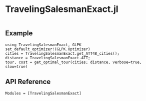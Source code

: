 # TravelingSalesmanExact.jl

```@index
```

## Example

```@cast
using TravelingSalesmanExact, GLPK
set_default_optimizer!(GLPK.Optimizer)
cities = TravelingSalesmanExact.get_ATT48_cities();
distance = TravelingSalesmanExact.ATT;
tour, cost = get_optimal_tour(cities; distance, verbose=true, slow=true)
```


## API Reference

```@autodocs
Modules = [TravelingSalesmanExact]
```
